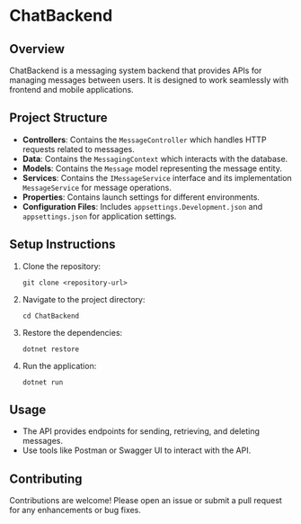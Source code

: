 # ChatBackend

## Overview
ChatBackend is a messaging system backend that provides APIs for managing messages between users. It is designed to work seamlessly with frontend and mobile applications.

## Project Structure
- **Controllers**: Contains the `MessageController` which handles HTTP requests related to messages.
- **Data**: Contains the `MessagingContext` which interacts with the database.
- **Models**: Contains the `Message` model representing the message entity.
- **Services**: Contains the `IMessageService` interface and its implementation `MessageService` for message operations.
- **Properties**: Contains launch settings for different environments.
- **Configuration Files**: Includes `appsettings.Development.json` and `appsettings.json` for application settings.

## Setup Instructions
1. Clone the repository:
   ```
   git clone <repository-url>
   ```
2. Navigate to the project directory:
   ```
   cd ChatBackend
   ```
3. Restore the dependencies:
   ```
   dotnet restore
   ```
4. Run the application:
   ```
   dotnet run
   ```

## Usage
- The API provides endpoints for sending, retrieving, and deleting messages.
- Use tools like Postman or Swagger UI to interact with the API.

## Contributing
Contributions are welcome! Please open an issue or submit a pull request for any enhancements or bug fixes.